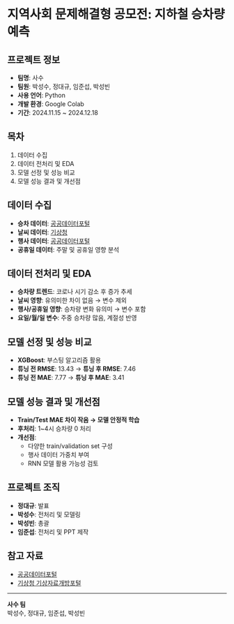 # 지역사회 문제해결형 공모전: 지하철 승차량 예측

## 프로젝트 정보

- **팀명**: 사수
- **팀원**: 박성수, 정대규, 임준섭, 박성빈
- **사용 언어**: Python
- **개발 환경**: Google Colab
- **기간**: 2024.11.15 ~ 2024.12.18

## 목차
1. 데이터 수집
2. 데이터 전처리 및 EDA
3. 모델 선정 및 성능 비교
4. 모델 성능 결과 및 개선점

## 데이터 수집
- **승차 데이터**: [공공데이터포털](https://www.data.go.kr/data/15060591/fileData.do)
- **날씨 데이터**: [기상청](https://data.kma.go.kr/climate/RankState/selectRankStatisticsDivisionList.do)
- **행사 데이터**: [공공데이터포털](https://www.data.go.kr/data/3067062/openapi.do)
- **공휴일 데이터**: 주말 및 공휴일 영향 분석

## 데이터 전처리 및 EDA
- **승차량 트렌드**: 코로나 시기 감소 후 증가 추세
- **날씨 영향**: 유의미한 차이 없음 → 변수 제외
- **행사/공휴일 영향**: 승차량 변화 유의미 → 변수 포함
- **요일/월/일 변수**: 주중 승차량 많음, 계절성 반영

## 모델 선정 및 성능 비교
- **XGBoost**: 부스팅 알고리즘 활용
- **튜닝 전 RMSE**: 13.43 → **튜닝 후 RMSE**: 7.46
- **튜닝 전 MAE**: 7.77 → **튜닝 후 MAE**: 3.41

## 모델 성능 결과 및 개선점
- **Train/Test MAE 차이 작음 → 모델 안정적 학습**
- **후처리**: 1~4시 승차량 0 처리
- **개선점**:
  - 다양한 train/validation set 구성
  - 행사 데이터 가중치 부여
  - RNN 모델 활용 가능성 검토

## 프로젝트 조직
- **정대규**: 발표
- **박성수**: 전처리 및 모델링
- **박성빈**: 총괄
- **임준섭**: 전처리 및 PPT 제작

## 참고 자료
- [공공데이터포털](https://www.data.go.kr)
- [기상청 기상자료개방포털](https://data.kma.go.kr)

---
**사수 팀**  
박성수, 정대규, 임준섭, 박성빈
